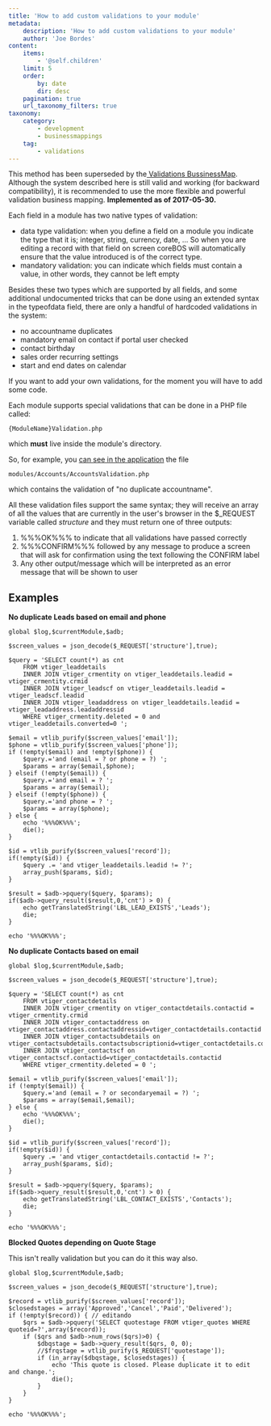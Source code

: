 ```yaml
---
title: 'How to add custom validations to your module'
metadata:
    description: 'How to add custom validations to your module'
    author: 'Joe Bordes'
content:
    items:
        - '@self.children'
    limit: 5
    order:
        by: date
        dir: desc
    pagination: true
    url_taxonomy_filters: true
taxonomy:
    category:
        - development
        - businessmappings
    tag:
        - validations
---
```


<div class="notices red"> This method has been superseded by
the<a href="http://localhost/coreBOSDocumentation/configuration-tools/business-maps/validations"> Validations BussinessMap</a>. Although the system described here is still valid and working (for backward compatibility),
it is recommended to use the more flexible and powerful validation
business mapping. <strong>Implemented as of 2017-05-30.</strong></div>

Each field in a module has two native types of validation:

-   data type validation: when you define a field on a module you
    indicate the type that it is; integer, string, currency, date, ...
    So when you are editing a record with that field on screen coreBOS
    will automatically ensure that the value introduced is of the
    correct type.
-   mandatory validation: you can indicate which fields must contain a
    value, in other words, they cannot be left empty

Besides these two types which are supported by all fields, and some
additional undocumented tricks that can be done using an extended syntax
in the typeofdata field, there are only a handful of hardcoded
validations in the system:

-   no accountname duplicates
-   mandatory email on contact if portal user checked
-   contact birthday
-   sales order recurring settings
-   start and end dates on calendar

If you want to add your own validations, for the moment you will have to
add some code.

Each module supports special validations that can be done in a PHP file
called:

    {ModuleName}Validation.php

which **must** live inside the module's directory.

So, for example, you [can see in the
application](https://github.com/tsolucio/corebos/blob/master/modules/Accounts/AccountsValidation.php)
the file

    modules/Accounts/AccountsValidation.php

which contains the validation of "no duplicate accountname".

All these validation files support the same syntax; they will receive an
array of all the values that are currently in the user's browser in the
$\_REQUEST variable called *structure* and they must return one of three
outputs:

1.  %%%OK%%% to indicate that all validations have passed correctly
2.  %%%CONFIRM%%% followed by any message to produce a screen that will
    ask for confirmation using the text following the CONFIRM label
3.  Any other output/message which will be interpreted as an error
    message that will be shown to user

Examples
--------

**No duplicate Leads based on email and phone**

    global $log,$currentModule,$adb;

    $screen_values = json_decode($_REQUEST['structure'],true);

    $query = 'SELECT count(*) as cnt
        FROM vtiger_leaddetails
        INNER JOIN vtiger_crmentity on vtiger_leaddetails.leadid = vtiger_crmentity.crmid
        INNER JOIN vtiger_leadscf on vtiger_leaddetails.leadid = vtiger_leadscf.leadid
        INNER JOIN vtiger_leadaddress on vtiger_leaddetails.leadid = vtiger_leadaddress.leadaddressid
        WHERE vtiger_crmentity.deleted = 0 and vtiger_leaddetails.converted=0 ';

    $email = vtlib_purify($screen_values['email']);
    $phone = vtlib_purify($screen_values['phone']);
    if (!empty($email) and !empty($phone)) {
        $query.='and (email = ? or phone = ?) ';
        $params = array($email,$phone);
    } elseif (!empty($email)) {
        $query.='and email = ? ';
        $params = array($email);
    } elseif (!empty($phone)) {
        $query.='and phone = ? ';
        $params = array($phone);
    } else {
        echo '%%%OK%%%';
        die();
    }

    $id = vtlib_purify($screen_values['record']);
    if(!empty($id)) {
        $query .= 'and vtiger_leaddetails.leadid != ?';
        array_push($params, $id);
    }

    $result = $adb->pquery($query, $params);
    if($adb->query_result($result,0,'cnt') > 0) {
        echo getTranslatedString('LBL_LEAD_EXISTS','Leads');
        die;
    }

    echo '%%%OK%%%';

**No duplicate Contacts based on email**

    global $log,$currentModule,$adb;

    $screen_values = json_decode($_REQUEST['structure'],true);

    $query = 'SELECT count(*) as cnt
        FROM vtiger_contactdetails
        INNER JOIN vtiger_crmentity on vtiger_contactdetails.contactid = vtiger_crmentity.crmid
        INNER JOIN vtiger_contactaddress on vtiger_contactaddress.contactaddressid=vtiger_contactdetails.contactid
        INNER JOIN vtiger_contactsubdetails on vtiger_contactsubdetails.contactsubscriptionid=vtiger_contactdetails.contactid
        INNER JOIN vtiger_contactscf on vtiger_contactscf.contactid=vtiger_contactdetails.contactid
        WHERE vtiger_crmentity.deleted = 0 ';

    $email = vtlib_purify($screen_values['email']);
    if (!empty($email)) {
        $query.='and (email = ? or secondaryemail = ?) ';
        $params = array($email,$email);
    } else {
        echo '%%%OK%%%';
        die();
    }

    $id = vtlib_purify($screen_values['record']);
    if(!empty($id)) {
        $query .= 'and vtiger_contactdetails.contactid != ?';
        array_push($params, $id);
    }

    $result = $adb->pquery($query, $params);
    if($adb->query_result($result,0,'cnt') > 0) {
        echo getTranslatedString('LBL_CONTACT_EXISTS','Contacts');
        die;
    }

    echo '%%%OK%%%';

**Blocked Quotes depending on Quote Stage**

<div class="notices blue"> This isn't really validation but you
can do it this way also.</div>

    global $log,$currentModule,$adb;

    $screen_values = json_decode($_REQUEST['structure'],true);

    $record = vtlib_purify($screen_values['record']);
    $closedstages = array('Approved','Cancel','Paid','Delivered');
    if (!empty($record)) { // editando
        $qrs = $adb->pquery('SELECT quotestage FROM vtiger_quotes WHERE quoteid=?',array($record));
        if ($qrs and $adb->num_rows($qrs)>0) {
            $dbqstage = $adb->query_result($qrs, 0, 0);
            //$frqstage = vtlib_purify($_REQUEST['quotestage']);
            if (in_array($dbqstage, $closedstages)) {
                echo 'This quote is closed. Please duplicate it to edit and change.';
                die();
            }
        }
    }

    echo '%%%OK%%%';
